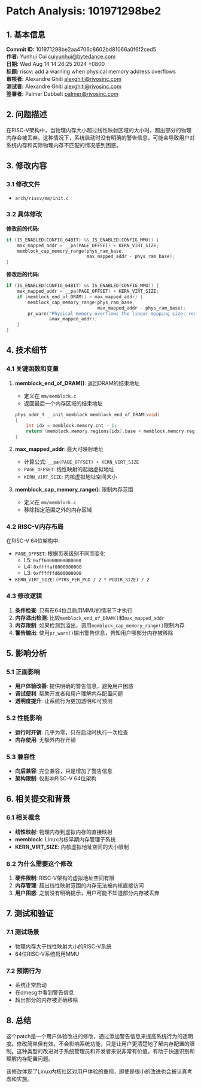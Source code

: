 # Patch Analysis: 101971298be2

## 1. 基本信息

**Commit ID:** 101971298be2aa4706c8602bd81066a0f6f2ced5  
**作者:** Yunhui Cui <cuiyunhui@bytedance.com>  
**日期:** Wed Aug 14 14:26:25 2024 +0800  
**标题:** riscv: add a warning when physical memory address overflows  
**审核者:** Alexandre Ghiti <alexghiti@rivosinc.com>  
**测试者:** Alexandre Ghiti <alexghiti@rivosinc.com>  
**签署者:** Palmer Dabbelt <palmer@rivosinc.com>  

## 2. 问题描述

在RISC-V架构中，当物理内存大小超过线性映射区域的大小时，超出部分的物理内存会被丢弃。这种情况下，系统启动时没有明确的警告信息，可能会导致用户对系统内存和实际物理内存不匹配的情况感到困惑。

## 3. 修改内容

### 3.1 修改文件
- `arch/riscv/mm/init.c`

### 3.2 具体修改

**修改前的代码:**
```c
if (IS_ENABLED(CONFIG_64BIT) && IS_ENABLED(CONFIG_MMU)) {
    max_mapped_addr = __pa(PAGE_OFFSET) + KERN_VIRT_SIZE;
    memblock_cap_memory_range(phys_ram_base,
                              max_mapped_addr - phys_ram_base);
}
```

**修改后的代码:**
```c
if (IS_ENABLED(CONFIG_64BIT) && IS_ENABLED(CONFIG_MMU)) {
    max_mapped_addr = __pa(PAGE_OFFSET) + KERN_VIRT_SIZE;
    if (memblock_end_of_DRAM() > max_mapped_addr) {
        memblock_cap_memory_range(phys_ram_base,
                                  max_mapped_addr - phys_ram_base);
        pr_warn("Physical memory overflows the linear mapping size: region above %pa removed",
                &max_mapped_addr);
    }
}
```

## 4. 技术细节

### 4.1 关键函数和变量

1. **memblock_end_of_DRAM()**: 返回DRAM的结束地址
   - 定义在 `mm/memblock.c`
   - 返回最后一个内存区域的结束地址
   ```c
   phys_addr_t __init_memblock memblock_end_of_DRAM(void)
   {
       int idx = memblock.memory.cnt - 1;
       return (memblock.memory.regions[idx].base + memblock.memory.regions[idx].size);
   }
   ```

2. **max_mapped_addr**: 最大可映射地址
   - 计算公式: `__pa(PAGE_OFFSET) + KERN_VIRT_SIZE`
   - `PAGE_OFFSET`: 线性映射的起始虚拟地址
   - `KERN_VIRT_SIZE`: 内核虚拟地址空间大小

3. **memblock_cap_memory_range()**: 限制内存范围
   - 定义在 `mm/memblock.c`
   - 移除指定范围之外的内存区域

### 4.2 RISC-V内存布局

在RISC-V 64位架构中:
- `PAGE_OFFSET`: 根据页表级别不同而变化
  - L5: `0xff60000000000000`
  - L4: `0xffffaf8000000000` 
  - L3: `0xffffffd600000000`
- `KERN_VIRT_SIZE`: `(PTRS_PER_PGD / 2 * PGDIR_SIZE) / 2`

### 4.3 修改逻辑

1. **条件检查**: 只有在64位且启用MMU的情况下才执行
2. **内存溢出检测**: 比较`memblock_end_of_DRAM()`和`max_mapped_addr`
3. **内存限制**: 如果检测到溢出，调用`memblock_cap_memory_range()`限制内存
4. **警告输出**: 使用`pr_warn()`输出警告信息，告知用户哪部分内存被移除

## 5. 影响分析

### 5.1 正面影响
- **用户体验改善**: 提供明确的警告信息，避免用户困惑
- **调试便利**: 帮助开发者和用户理解内存配置问题
- **透明度提升**: 让系统行为更加透明和可预测

### 5.2 性能影响
- **运行时开销**: 几乎为零，只在启动时执行一次检查
- **内存使用**: 无额外内存开销

### 5.3 兼容性
- **向后兼容**: 完全兼容，只是增加了警告信息
- **架构限制**: 仅影响RISC-V 64位架构

## 6. 相关提交和背景

### 6.1 相关概念
- **线性映射**: 物理内存到虚拟内存的直接映射
- **memblock**: Linux内核早期内存管理子系统
- **KERN_VIRT_SIZE**: 内核虚拟地址空间的大小限制

### 6.2 为什么需要这个修改
1. **硬件限制**: RISC-V架构的虚拟地址空间有限
2. **内存管理**: 超出线性映射范围的内存无法被内核直接访问
3. **用户困惑**: 之前没有明确提示，用户可能不知道部分内存被丢弃

## 7. 测试和验证

### 7.1 测试场景
- 物理内存大于线性映射大小的RISC-V系统
- 64位RISC-V系统启用MMU

### 7.2 预期行为
- 系统正常启动
- 在dmesg中看到警告信息
- 超出部分的内存被正确移除

## 8. 总结

这个patch是一个用户体验改进的修改，通过添加警告信息来提高系统行为的透明度。修改简单但有效，不会影响系统功能，只是让用户更清楚地了解内存配置的限制。这种类型的改进对于系统管理员和开发者来说非常有价值，有助于快速识别和理解内存配置问题。

该修改体现了Linux内核社区对用户体验的重视，即使是很小的改进也会被认真考虑和实施。